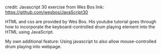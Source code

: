 credit: Javascript 30 exercise from Wes Bos  link: https://github.com/wesbos/JavaScript30 

HTML and css are provided by Wes Bos. 
His youtube tutorial goes through how to incorporate the keyboard-controlled drum playing element into the HTML using JavaScript. 

My own additional feature: Using javascript to also allow mouse-controlled drum playing into webpage. 